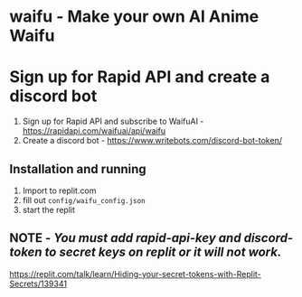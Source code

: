 # waifu - Make your own AI Anime Waifu

# Sign up for Rapid API and create a discord bot
1) Sign up for Rapid API and subscribe to WaifuAI - https://rapidapi.com/waifuai/api/waifu
2) Create a discord bot - https://www.writebots.com/discord-bot-token/

## Installation and running
1) Import to replit.com
2) fill out ```config/waifu_config.json```
3) start the replit

## NOTE - ***You must add rapid-api-key and discord-token to secret keys on replit or it will not work.***
https://replit.com/talk/learn/Hiding-your-secret-tokens-with-Replit-Secrets/139341
